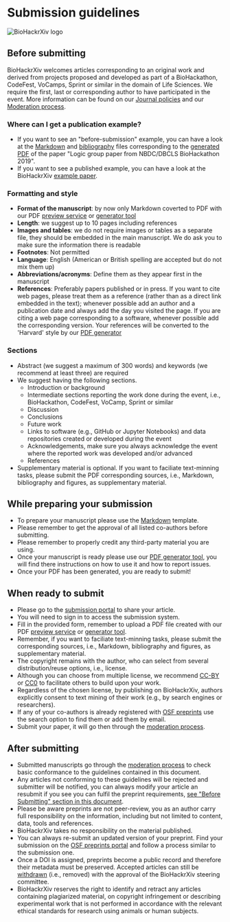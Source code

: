 # Submission guidelines

![BioHackrXiv logo](assets/logo/BioHackrXiv-logo-transparent-340x140.png)

## Before submitting

BioHackrXiv welcomes articles corresponding to an original work and derived from projects proposed and developed as part of a BioHackathon, CodeFest, VoCamps, Sprint or similar in the domain of Life Sciences. We require the first, last or corresponding author to have participated in the event. More information can be found on our [Journal policies](./journal_policies.md) and our [Moderation process](./moderation_process.md).

### Where can I get a publication example?

* If you want to see an "before-submission" example, you can have a look at the [Markdown](https://raw.githubusercontent.com/biohackrxiv/bhxiv-gen-pdf/master/example/logic/paper.md) and [bibliography](https://raw.githubusercontent.com/biohackrxiv/bhxiv-gen-pdf/master/example/logic/paper.bib) files corresponding to the 
[generated PDF](https://github.com/biohackrxiv/bhxiv-gen-pdf/blob/master/example/logic/LogicProgramming.pdf)
of the paper "Logic group paper from NBDC/DBCLS BioHackathon 2019".
* If you want to see a published example, you can have a look at the BioHackrXiv [example paper](https://doi.org/10.37044/osf.io/8qdse).

### Formatting and style

* **Format of the manuscript**: by now only Markdown coverted to PDF with our PDF [preview service](http://preview.biohackrxiv.org/) or [generator tool](https://github.com/biohackrxiv/bhxiv-gen-pdf)
* **Length**: we suggest up to 10 pages including references
* **Images and tables**: we do not require images or tables as a separate file, they should be embedded in the main manuscript. We do ask you to make sure the information there is readable
* **Footnotes**: Not permitted
* **Language**: English (American or British spelling are accepted but do not mix them up)
* **Abbreviations/acronyms**: Define them as they appear first in the manuscript
* **References**: Preferably papers published or in press. If you want to cite web pages, please treat them as a reference (rather than as a direct link embedded in the text); whenever possible add an author and a publication date and always add the day you visited the page. If you are citing a web page corresponding to a software, whenever possible add the corresponding version. Your references will be converted to the 'Harvard' style by our [PDF generator](https://github.com/biohackrxiv/bhxiv-gen-pdf)

### Sections

* Abstract (we suggest a maximum of 300 words) and keywords (we recommend at least three) are required
* We suggest having the following sections.
  * Introduction or background
  * Intermediate sections reporting the work done during the event, i.e., BioHackathon, CodeFest, VoCamp, Sprint or similar
  * Discussion 
  * Conclusions
  * Future work
  * Links to software (e.g., GitHub or Jupyter Notebooks) and data repositories created or developed during the event
  * Acknowledgements, make sure you always acknowledge the event where the reported work was developed and/or advanced
  * References
* Supplementary material is optional. If you want to faciliate text-minning tasks, please submit the PDF corresponding sources, i.e., Markdown, bibliography and figures, as supplementary material.

## While preparing your submission

* To prepare your manuscript please use the [Markdown](https://raw.githubusercontent.com/biohackrxiv/submission-templates/master/paper.md) template.
* Please remember to get the approval of all listed co-authors before submitting.
* Please remember to properly credit any third-party material you are using.
* Once your manuscript is ready please use our [PDF generator tool](https://github.com/biohackrxiv/bhxiv-gen-pdf), you will find there instructions on how to use it and how to report issues.
* Once your PDF has been generated, you are ready to submit!

## When ready to submit

* Please go to the [submission portal](https://biohackrxiv.org/) to share your article.
* You will need to sign in to access the submission system.
* Fill in the provided form, remember to upload a PDF file created with our PDF [preview service](http://preview.biohackrxiv.org/) or [generator tool](https://github.com/biohackrxiv/bhxiv-gen-pdf).
* Remember, if you want to faciliate text-minning tasks, please submit the corresponding sources, i.e., Markdown, bibliography and figures, as supplementary material.
* The copyright remains with the author, who can select from several distribution/reuse options, i.e., license.
* Although you can choose from multiple license, we recommend [CC-BY](https://creativecommons.org/licenses/by/4.0/) or [CC0](https://creativecommons.org/share-your-work/public-domain/cc0/) to facilitate others to build upon your work.
* Regardless of the chosen license, by publishing on BioHackrXiv, authors explicitly consent to text mining of their work (e.g., by search engines or researchers).
* If any of your co-authors is already registered with [OSF preprints](https://osf.io/preprints/) use the search option to find them or add them by email.
* Submit your paper, it will go then through the [moderation process](./moderation_process.md).

## After submitting

* Submitted manuscripts go through the [moderation process](./moderation_process.md) to check basic conformance to the guidelines contained in this document.
* Any articles not conforming to these guidelines will be rejected and submitter will be notified, you can always modify your article an resubmit if you see you can fulfil the preprint requirements, [see "Before Submitting" section in this document](#before-submitting).
* Please be aware preprints are not peer-review, you as an author carry full responsibility on the information, including but not limited to content, data, tools and references.
* BioHackrXiv takes no responsibility on the material published.
* You can always re-submit an updated version of your preprint. Find your submission on the [OSF preprints portal](https://osf.io/preprints/) and follow a process similar to the submission one.
* Once a DOI is assigned, preprints become a public record and therefore their metadata must be preserved. Accepted articles can still be [withdrawn](https://help.osf.io/hc/en-us/articles/360021490833-Withdrawing-a-Preprint) (i.e., removed) with the approval of the BioHackrXiv steering committee.
* BioHackrXiv reserves the right to identify and retract any articles containing plagiarized material, on copyright infringement or describing experimental work that is not performed in accordance with the relevant ethical standards for research using animals or human subjects.
